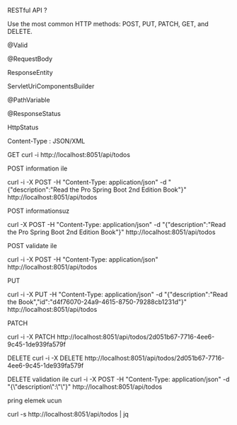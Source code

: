 <p>RESTful API ?
<p>Use the most common HTTP methods: POST, PUT, PATCH, GET, and DELETE.
<p>@Valid 
<p>@RequestBody
<p>ResponseEntity
<p>ServletUriComponentsBuilder
<p>@PathVariable
<p>@ResponseStatus
<p>HttpStatus
<p>Content-Type : JSON/XML

<p> GET
curl -i http://localhost:8051/api/todos

<p> POST information ile 

curl -i -X POST -H "Content-Type: application/json" -d "{\"description\":\"Read the Pro Spring Boot 2nd Edition Book\"}" http://localhost:8051/api/todos

<p> POST informationsuz

curl -X POST -H "Content-Type: application/json" -d "{\"description\":\"Read the Pro Spring Boot 2nd Edition Book\"}" http://localhost:8051/api/todos

<p> POST validate ile

curl -i -X POST -H "Content-Type: application/json" http://localhost:8051/api/todos

<p> PUT

curl -i -X PUT -H "Content-Type: application/json" -d "{\"description\":\"Read the Book\",\"id\":\"d4f76070-24a9-4615-8750-79288cb1231d\"}" http://localhost:8051/api/todos

<p> PATCH

curl -i -X PATCH http://localhost:8051/api/todos/2d051b67-7716-4ee6-9c45-1de939fa579f

<p> DELETE
curl -i -X DELETE http://localhost:8051/api/todos/2d051b67-7716-4ee6-9c45-1de939fa579f
<p> DELETE validation ile
curl -i -X POST -H "Content-Type: application/json" -d "{\"description\":\"\"}" http://localhost:8051/api/todos

<p> pring elemek ucun

curl -s http://localhost:8051/api/todos | jq